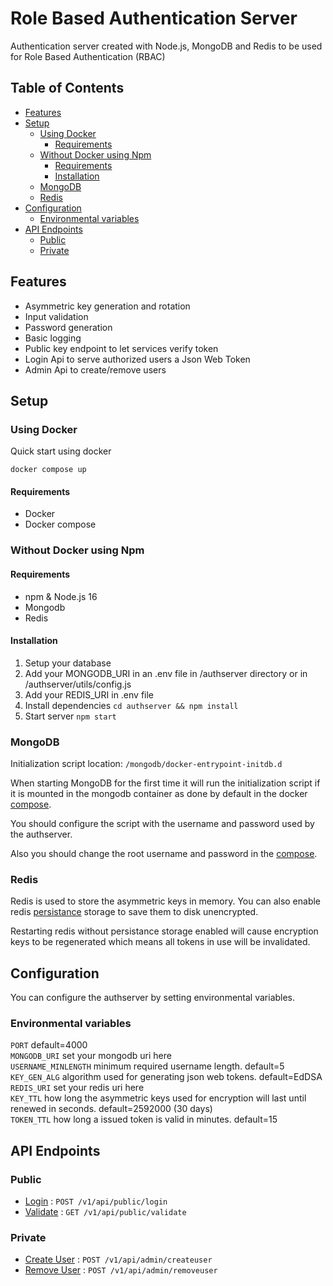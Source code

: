# Role Based Authentication Server <!-- omit in toc -->

Authentication server created with Node.js, MongoDB and Redis to be used for Role Based Authentication (RBAC)

## Table of Contents <!-- omit in toc -->

- [Features](#features)
- [Setup](#setup)
  - [Using Docker](#using-docker)
    - [Requirements](#requirements)
  - [Without Docker using Npm](#without-docker-using-npm)
    - [Requirements](#requirements-1)
    - [Installation](#installation)
  - [MongoDB](#mongodb)
  - [Redis](#redis)
- [Configuration](#configuration)
  - [Environmental variables](#environmental-variables)
- [API Endpoints](#api-endpoints)
  - [Public](#public)
  - [Private](#private)

## Features

- Asymmetric key generation and rotation
- Input validation
- Password generation
- Basic logging
- Public key endpoint to let services verify token
- Login Api to serve authorized users a Json Web Token
- Admin Api to create/remove users

## Setup

### Using Docker

Quick start using docker

```
docker compose up
```

#### Requirements

- Docker
- Docker compose

### Without Docker using Npm

#### Requirements

- npm & Node.js 16
- Mongodb
- Redis

#### Installation

1. Setup your database
2. Add your MONGODB_URI in an .env file in /authserver directory or in /authserver/utils/config.js
3. Add your REDIS_URI in .env file
4. Install dependencies `cd authserver && npm install`
5. Start server `npm start`

### MongoDB

Initialization script location: `/mongodb/docker-entrypoint-initdb.d`

When starting MongoDB for the first time it will run the initialization script if it is mounted in the mongodb container as done by default in the docker [compose](compose.yaml).

You should configure the script with the username and password used by the authserver.

Also you should change the root username and password in the [compose](compose.yaml).

### Redis

Redis is used to store the asymmetric keys in memory. You can also enable redis [persistance](https://redis.io/docs/manual/persistence/) storage to save them to disk unencrypted.

Restarting redis without persistance storage enabled will cause encryption keys to be regenerated which means all tokens in use will be invalidated.

## Configuration

You can configure the authserver by setting environmental variables.

### Environmental variables

`PORT` default=4000  
`MONGODB_URI` set your mongodb uri here  
`USERNAME_MINLENGTH` minimum required username length. default=5  
`KEY_GEN_ALG` algorithm used for generating json web tokens. default=EdDSA  
`REDIS_URI` set your redis uri here  
`KEY_TTL` how long the asymmetric keys used for encryption will last until renewed in seconds. default=2592000 (30 days)  
`TOKEN_TTL` how long a issued token is valid in minutes. default=15

## API Endpoints

### Public

- [Login](/docs/login.md) : `POST /v1/api/public/login`
- [Validate](/docs/validate.md) : `GET /v1/api/public/validate`

### Private

- [Create User](/docs/createuser.md) : `POST /v1/api/admin/createuser`
- [Remove User](/docs/removeuser.md) : `POST /v1/api/admin/removeuser`
